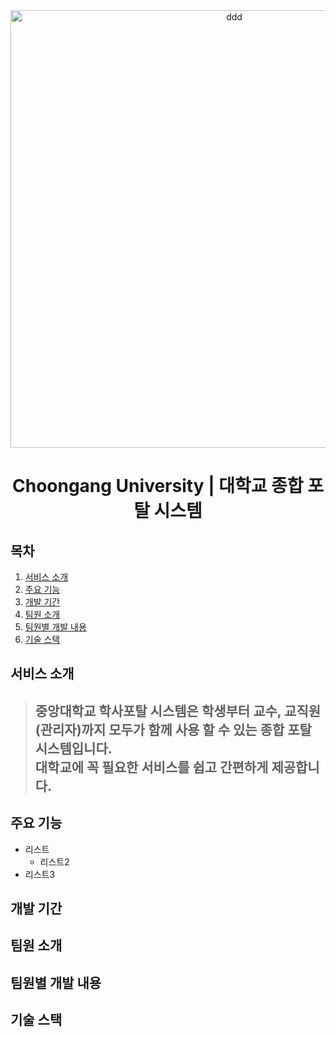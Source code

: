 <div align=center><img width="700" alt="ddd" src="https://user-images.githubusercontent.com/113576529/235598708-beea7ea3-74d4-4d48-8578-baae60109df3.PNG">
</div>

<div align=center>
  
# Choongang University | 대학교 종합 포탈 시스템 
</div>

## 목차
 1. [서비스 소개](#서비스-소개)
 2. [주요 기능](#주요-기능)
 3. [개발 기간](#개발-기간)
 4. [팀원 소개](#팀원-소개)
 5. [팀원별 개발 내용](#팀원별-개발-내용)
 6. [기술 스택](#기술-스택)

## 서비스 소개
> ## 중앙대학교 학사포탈 시스템은 학생부터 교수, 교직원(관리자)까지   모두가 함께 사용 할 수 있는 종합 포탈 시스템입니다.<br>대학교에 꼭 필요한 서비스를 쉽고 간편하게 제공합니다.

## 주요 기능
* 리스트
  - 리스트2
* 리스트3

## 개발 기간

## 팀원 소개

## 팀원별 개발 내용

## 기술 스택

